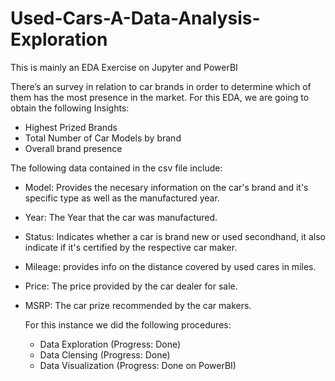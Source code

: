 # Used-Cars-A-Data-Analysis-Exploration
This is mainly an EDA Exercise on Jupyter and PowerBI

There’s an survey in relation to car brands in order to determine which of them has the most presence in the market.
For this EDA, we are going to obtain the following Insights:
- Highest Prized Brands
- Total Number of Car Models by brand
- Overall brand presence

The following data contained in the csv file include:
* Model: Provides the necesary information on the car's brand  and it's specific type as well as the manufactured year.
* Year: The Year that the car was manufactured.
* Status: Indicates whether a car is brand new or used secondhand, it also indicate if it's certified by the respective car maker.
* Mileage: provides info on the distance covered by used cares in miles.
* Price: The price provided by the car dealer for sale.
* MSRP: The car prize recommended by the car makers.

 
  For this instance we did the following procedures:
  - Data Exploration (Progress: Done)
  - Data Clensing (Progress: Done)
  - Data Visualization (Progress: Done on PowerBI)

